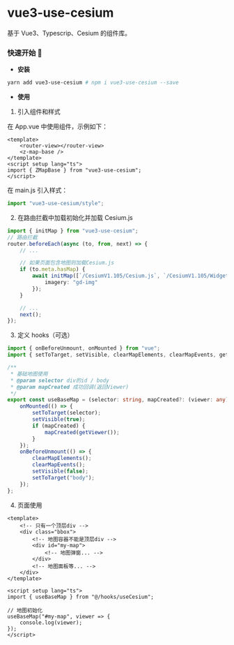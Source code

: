 # vue3-use-cesium

基于 Vue3、Typescrip、Cesium 的组件库。

### 快速开始 📔

- **安装**

```bash
yarn add vue3-use-cesium # npm i vue3-use-cesium --save
```

- **使用**

1. 引入组件和样式

在 App.vue 中使用组件，示例如下：

```vue
<template>
	<router-view></router-view>
	<z-map-base />
</template>
<script setup lang="ts">
import { ZMapBase } from "vue3-use-cesium";
</script>
```

在 main.js 引入样式：

```typescript
import "vue3-use-cesium/style";
```

2. 在路由拦截中加载初始化并加载 Cesium.js

```typescript
import { initMap } from "vue3-use-cesium";
// 路由拦截
router.beforeEach(async (to, from, next) => {
	// ...

	// 如果页面包含地图则加载Cesium.js
	if (to.meta.hasMap) {
		await initMap([`/CesiumV1.105/Cesium.js`, `/CesiumV1.105/Widgets/widgets.css`], {
			imagery: "gd-img"
		});
	}

	// ...
	next();
});
```

3. 定义 hooks（可选）

```typescript
import { onBeforeUnmount, onMounted } from "vue";
import { setToTarget, setVisible, clearMapElements, clearMapEvents, getViewer } from "vue3-use-cesium";

/**
 * 基础地图使用
 * @param selector div的id / body
 * @param mapCreated 成功回调(返回Viewer)
 */
export const useBaseMap = (selector: string, mapCreated?: (viewer: any) => void) => {
	onMounted(() => {
		setToTarget(selector);
		setVisible(true);
		if (mapCreated) {
			mapCreated(getViewer());
		}
	});
	onBeforeUnmount(() => {
		clearMapElements();
		clearMapEvents();
		setVisible(false);
		setToTarget("body");
	});
};
```

4. 页面使用

```vue
<template>
	<!-- 只有一个顶层div -->
	<div class="bbox">
		<!-- 地图容器不能是顶层div -->
		<div id="my-map">
			<!-- 地图弹窗... -->
		</div>
		<!-- 地图面板等... -->
	</div>
</template>

<script setup lang="ts">
import { useBaseMap } from "@/hooks/useCesium";

// 地图初始化
useBaseMap("#my-map", viewer => {
	console.log(viewer);
});
</script>
```
